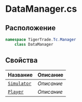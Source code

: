 
# DataManager.cs
## Расположение
```csharp
namespace TigerTrade.Tc.Manager  
    class DataManager
```

## Свойства
| Название | Описание |
| --- | --- |
| [`Simulator`](./svoistva/Simulator.md) | *Описание* |
| [`Player`](./svoistva/Player.md) | *Описание* |
